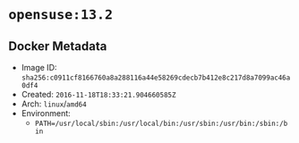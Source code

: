 # `opensuse:13.2`

## Docker Metadata

- Image ID: `sha256:c0911cf8166760a8a288116a44e58269cdecb7b412e8c217d8a7099ac46a0df4`
- Created: `2016-11-18T18:33:21.904660585Z`
- Arch: `linux`/`amd64`
- Environment:
  - `PATH=/usr/local/sbin:/usr/local/bin:/usr/sbin:/usr/bin:/sbin:/bin`
